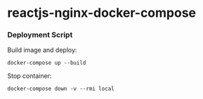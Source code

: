 # reactjs-nginx-docker-compose

### Deployment Script
Build image and deploy:
```
docker-compose up --build
```
Stop container:
```
docker-compose down -v --rmi local
```